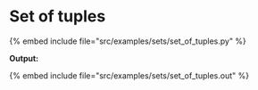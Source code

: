 # Set of tuples


{% embed include file="src/examples/sets/set_of_tuples.py" %}

**Output:**

{% embed include file="src/examples/sets/set_of_tuples.out" %}




